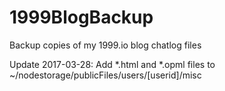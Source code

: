 # 1999BlogBackup
Backup copies of my 1999.io blog chatlog files

Update 2017-03-28: Add *.html and *.opml files to ~/nodestorage/publicFiles/users/[userid]/misc

